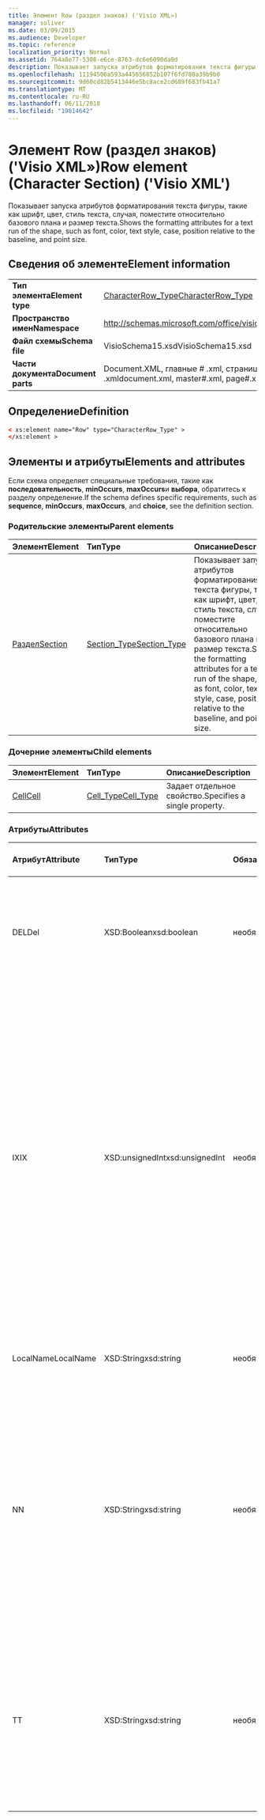 ```yaml
---
title: Элемент Row (раздел знаков) ('Visio XML»)
manager: soliver
ms.date: 03/09/2015
ms.audience: Developer
ms.topic: reference
localization_priority: Normal
ms.assetid: 764a8e77-5308-e6ce-8763-dc6e6090da9d
description: Показывает запуска атрибутов форматирования текста фигуры, такие как шрифт, цвет, стиль текста, случая, поместите относительно базового плана и размер текста.
ms.openlocfilehash: 11194506a593a445656852b107f6fd780a39b9b0
ms.sourcegitcommit: 9d60cd82b5413446e5bc8ace2cd689f683fb41a7
ms.translationtype: MT
ms.contentlocale: ru-RU
ms.lasthandoff: 06/11/2018
ms.locfileid: "19814642"
---
```

# <a name="row-element-character-section-visio-xml"></a><span data-ttu-id="de3d6-103">Элемент Row (раздел знаков) ('Visio XML»)</span><span class="sxs-lookup"><span data-stu-id="de3d6-103">Row element (Character Section) ('Visio XML')</span></span>

<span data-ttu-id="de3d6-104">Показывает запуска атрибутов форматирования текста фигуры, такие как шрифт, цвет, стиль текста, случая, поместите относительно базового плана и размер текста.</span><span class="sxs-lookup"><span data-stu-id="de3d6-104">Shows the formatting attributes for a text run of the shape, such as font, color, text style, case, position relative to the baseline, and point size.</span></span>
  
## <a name="element-information"></a><span data-ttu-id="de3d6-105">Сведения об элементе</span><span class="sxs-lookup"><span data-stu-id="de3d6-105">Element information</span></span>

|||
|:-----|:-----|
|<span data-ttu-id="de3d6-106">**Тип элемента**</span><span class="sxs-lookup"><span data-stu-id="de3d6-106">**Element type**</span></span> <br/> |[<span data-ttu-id="de3d6-107">CharacterRow_Type</span><span class="sxs-lookup"><span data-stu-id="de3d6-107">CharacterRow_Type</span></span>](characterrow_type-complextypevisio-xml.md) <br/> |
|<span data-ttu-id="de3d6-108">**Пространство имен**</span><span class="sxs-lookup"><span data-stu-id="de3d6-108">**Namespace**</span></span> <br/> |http://schemas.microsoft.com/office/visio/2012/main  <br/> |
|<span data-ttu-id="de3d6-109">**Файл схемы**</span><span class="sxs-lookup"><span data-stu-id="de3d6-109">**Schema file**</span></span> <br/> |<span data-ttu-id="de3d6-110">VisioSchema15.xsd</span><span class="sxs-lookup"><span data-stu-id="de3d6-110">VisioSchema15.xsd</span></span>  <br/> |
|<span data-ttu-id="de3d6-111">**Части документа**</span><span class="sxs-lookup"><span data-stu-id="de3d6-111">**Document parts**</span></span> <br/> |<span data-ttu-id="de3d6-112">Document.XML, главные # .xml, страницы # .xml</span><span class="sxs-lookup"><span data-stu-id="de3d6-112">document.xml, master#.xml, page#.xml</span></span>  <br/> |
   
## <a name="definition"></a><span data-ttu-id="de3d6-113">Определение</span><span class="sxs-lookup"><span data-stu-id="de3d6-113">Definition</span></span>

```XML
< xs:element name="Row" type="CharacterRow_Type" >
</xs:element >
```

## <a name="elements-and-attributes"></a><span data-ttu-id="de3d6-114">Элементы и атрибуты</span><span class="sxs-lookup"><span data-stu-id="de3d6-114">Elements and attributes</span></span>

<span data-ttu-id="de3d6-115">Если схема определяет специальные требования, такие как **последовательность**, **minOccurs**, **maxOccurs**и **выбора**, обратитесь к разделу определение.</span><span class="sxs-lookup"><span data-stu-id="de3d6-115">If the schema defines specific requirements, such as **sequence**, **minOccurs**, **maxOccurs**, and **choice**, see the definition section.</span></span> 
  
### <a name="parent-elements"></a><span data-ttu-id="de3d6-116">Родительские элементы</span><span class="sxs-lookup"><span data-stu-id="de3d6-116">Parent elements</span></span>

|<span data-ttu-id="de3d6-117">**Элемент**</span><span class="sxs-lookup"><span data-stu-id="de3d6-117">**Element**</span></span>|<span data-ttu-id="de3d6-118">**Тип**</span><span class="sxs-lookup"><span data-stu-id="de3d6-118">**Type**</span></span>|<span data-ttu-id="de3d6-119">**Описание**</span><span class="sxs-lookup"><span data-stu-id="de3d6-119">**Description**</span></span>|
|:-----|:-----|:-----|
|[<span data-ttu-id="de3d6-120">Раздел</span><span class="sxs-lookup"><span data-stu-id="de3d6-120">Section</span></span>](section-element-sheet_type-complextypevisio-xml.md) <br/> |[<span data-ttu-id="de3d6-121">Section_Type</span><span class="sxs-lookup"><span data-stu-id="de3d6-121">Section_Type</span></span>](section_type-complextypevisio-xml.md) <br/> |<span data-ttu-id="de3d6-122">Показывает запуска атрибутов форматирования текста фигуры, такие как шрифт, цвет, стиль текста, случая, поместите относительно базового плана и размер текста.</span><span class="sxs-lookup"><span data-stu-id="de3d6-122">Shows the formatting attributes for a text run of the shape, such as font, color, text style, case, position relative to the baseline, and point size.</span></span>  <br/> |
   
### <a name="child-elements"></a><span data-ttu-id="de3d6-123">Дочерние элементы</span><span class="sxs-lookup"><span data-stu-id="de3d6-123">Child elements</span></span>

|<span data-ttu-id="de3d6-124">**Элемент**</span><span class="sxs-lookup"><span data-stu-id="de3d6-124">**Element**</span></span>|<span data-ttu-id="de3d6-125">**Тип**</span><span class="sxs-lookup"><span data-stu-id="de3d6-125">**Type**</span></span>|<span data-ttu-id="de3d6-126">**Описание**</span><span class="sxs-lookup"><span data-stu-id="de3d6-126">**Description**</span></span>|
|:-----|:-----|:-----|
|[<span data-ttu-id="de3d6-127">Cell</span><span class="sxs-lookup"><span data-stu-id="de3d6-127">Cell</span></span>](cell-element-character-sectionvisio-xml.md) <br/> |[<span data-ttu-id="de3d6-128">Cell_Type</span><span class="sxs-lookup"><span data-stu-id="de3d6-128">Cell_Type</span></span>](cell_type-complextypevisio-xml.md) <br/> |<span data-ttu-id="de3d6-129">Задает отдельное свойство.</span><span class="sxs-lookup"><span data-stu-id="de3d6-129">Specifies a single property.</span></span>  <br/> |
   
### <a name="attributes"></a><span data-ttu-id="de3d6-130">Атрибуты</span><span class="sxs-lookup"><span data-stu-id="de3d6-130">Attributes</span></span>

|<span data-ttu-id="de3d6-131">**Атрибут**</span><span class="sxs-lookup"><span data-stu-id="de3d6-131">**Attribute**</span></span>|<span data-ttu-id="de3d6-132">**Тип**</span><span class="sxs-lookup"><span data-stu-id="de3d6-132">**Type**</span></span>|<span data-ttu-id="de3d6-133">**Обязательное**</span><span class="sxs-lookup"><span data-stu-id="de3d6-133">**Required**</span></span>|<span data-ttu-id="de3d6-134">**Описание**</span><span class="sxs-lookup"><span data-stu-id="de3d6-134">**Description**</span></span>|<span data-ttu-id="de3d6-135">**Возможные значения**</span><span class="sxs-lookup"><span data-stu-id="de3d6-135">**Possible values**</span></span>|
|:-----|:-----|:-----|:-----|:-----|
|<span data-ttu-id="de3d6-136">DEL</span><span class="sxs-lookup"><span data-stu-id="de3d6-136">Del</span></span>  <br/> |<span data-ttu-id="de3d6-137">XSD:Boolean</span><span class="sxs-lookup"><span data-stu-id="de3d6-137">xsd:boolean</span></span>  <br/> |<span data-ttu-id="de3d6-138">необязательный</span><span class="sxs-lookup"><span data-stu-id="de3d6-138">optional</span></span>  <br/> |<span data-ttu-id="de3d6-139">Указывает, был ли удален строку, в противном случае будут унаследованы от образца фигуры.</span><span class="sxs-lookup"><span data-stu-id="de3d6-139">Specifies whether a row that would otherwise be inherited from a master shape has been deleted.</span></span>  <br/> |<span data-ttu-id="de3d6-140">Значения типа xsd:boolean.</span><span class="sxs-lookup"><span data-stu-id="de3d6-140">Values of the xsd:boolean type.</span></span>  <br/> |
|<span data-ttu-id="de3d6-141">IX</span><span class="sxs-lookup"><span data-stu-id="de3d6-141">IX</span></span>  <br/> |<span data-ttu-id="de3d6-142">XSD:unsignedInt</span><span class="sxs-lookup"><span data-stu-id="de3d6-142">xsd:unsignedInt</span></span>  <br/> |<span data-ttu-id="de3d6-143">необязательный</span><span class="sxs-lookup"><span data-stu-id="de3d6-143">optional</span></span>  <br/> |<span data-ttu-id="de3d6-144">Указывает идентификатор на основе одной строки.</span><span class="sxs-lookup"><span data-stu-id="de3d6-144">Specifies the one-based identifier for the row.</span></span> <span data-ttu-id="de3d6-145">Оно должно быть unqiue и больше, чем другие идентификаторы в одном разделе. Атрибут IX используется только для разделов символ, подключения, поле, FillGradient, геометрии, уровень, LineGradient, абзаца, редактор, нуля и вкладок.</span><span class="sxs-lookup"><span data-stu-id="de3d6-145">It should be unqiue and greater than other identifiers in the same section.The IX attribute is only used for the Character, Connection, Field, FillGradient, Geometry, Layer, LineGradient, Paragraph, Reviewer, Scratch, and Tabs sections.</span></span> <span data-ttu-id="de3d6-146">Строка может иметь только один из атрибутов IX или N.</span><span class="sxs-lookup"><span data-stu-id="de3d6-146">A row can only have one of the IX or N attributes.</span></span>  <br/> |<span data-ttu-id="de3d6-147">Значения типа xsd:unsignedInt.</span><span class="sxs-lookup"><span data-stu-id="de3d6-147">Values of the xsd:unsignedInt type.</span></span>  <br/> |
|<span data-ttu-id="de3d6-148">LocalName</span><span class="sxs-lookup"><span data-stu-id="de3d6-148">LocalName</span></span>  <br/> |<span data-ttu-id="de3d6-149">XSD:String</span><span class="sxs-lookup"><span data-stu-id="de3d6-149">xsd:string</span></span>  <br/> |<span data-ttu-id="de3d6-150">необязательный</span><span class="sxs-lookup"><span data-stu-id="de3d6-150">optional</span></span>  <br/> |<span data-ttu-id="de3d6-151">Указывает уникальное имя зависит от языка строки.</span><span class="sxs-lookup"><span data-stu-id="de3d6-151">Specifies the unique language-dependent name of the row.</span></span>  <br/> |<span data-ttu-id="de3d6-152">Значения типа xsd:string.</span><span class="sxs-lookup"><span data-stu-id="de3d6-152">Values of the xsd:string type.</span></span>  <br/> |
|<span data-ttu-id="de3d6-153">N</span><span class="sxs-lookup"><span data-stu-id="de3d6-153">N</span></span>  <br/> |<span data-ttu-id="de3d6-154">XSD:String</span><span class="sxs-lookup"><span data-stu-id="de3d6-154">xsd:string</span></span>  <br/> |<span data-ttu-id="de3d6-155">необязательный</span><span class="sxs-lookup"><span data-stu-id="de3d6-155">optional</span></span>  <br/> |<span data-ttu-id="de3d6-156">Указывает уникальное имя зависящего от языка строки. Атрибут N используется только для пользователя, свойство, действия, элемент управления, подключения, гиперссылки и ActionTag разделы.</span><span class="sxs-lookup"><span data-stu-id="de3d6-156">Specifies the unique language-independent name of the row.The N attribute is only used for the User, Property, Actions, Control, Connection, Hyperlink, and ActionTag sections.</span></span> <span data-ttu-id="de3d6-157">Строка может иметь только один из атрибутов IX или N.</span><span class="sxs-lookup"><span data-stu-id="de3d6-157">A row can only have one of the IX or N attributes.</span></span>  <br/> |<span data-ttu-id="de3d6-158">Значения типа xsd:string.</span><span class="sxs-lookup"><span data-stu-id="de3d6-158">Values of the xsd:string type.</span></span>  <br/> |
|<span data-ttu-id="de3d6-159">T</span><span class="sxs-lookup"><span data-stu-id="de3d6-159">T</span></span>  <br/> |<span data-ttu-id="de3d6-160">XSD:String</span><span class="sxs-lookup"><span data-stu-id="de3d6-160">xsd:string</span></span>  <br/> |<span data-ttu-id="de3d6-161">необязательный</span><span class="sxs-lookup"><span data-stu-id="de3d6-161">optional</span></span>  <br/> |<span data-ttu-id="de3d6-162">Указывает тип геометрического пути представленного строкой и используется в геометрии визуализации.</span><span class="sxs-lookup"><span data-stu-id="de3d6-162">Specifies the type of the geometric path represented by the row and used in geometry visualization.</span></span> <span data-ttu-id="de3d6-163">Атрибут T используется только для раздел геометрии.</span><span class="sxs-lookup"><span data-stu-id="de3d6-163">The T attribute is only used for the Geometry section.</span></span>  <br/> |<span data-ttu-id="de3d6-164">Значения типа xsd:string.</span><span class="sxs-lookup"><span data-stu-id="de3d6-164">Values of the xsd:string type.</span></span>  <br/> |
   

